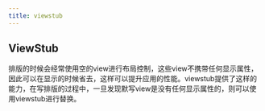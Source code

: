 ```yaml
---
title: viewstub
---
```


## ViewStub

排版的时候会经常使用空的view进行布局控制，这些view不携带任何显示属性，因此可以在显示的时候省去，这样可以提升应用的性能。viewstub提供了这样的能力，在写排版的过程中，一旦发现默写view是没有任何显示属性的，则可以使用viewstub进行替换。
